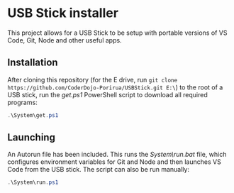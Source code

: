 # USB Stick installer

This project allows for a USB Stick to be setup with portable versions of VS Code, Git, Node and other useful apps.

## Installation

After cloning this repository (for the E drive, run `git clone https://github.com/CoderDojo-Porirua/USBStick.git E:\`) to the root of a USB stick, run the _get.ps1_ PowerShell script to download all required programs:

```powershell
.\System\get.ps1
```

## Launching

An Autorun file has been included. This runs the _System\run.bat_ file, which configures environment variables for Git and Node and then launches VS Code from the USB stick. The script can also be run manually:

```powershell
.\System\run.ps1
```
